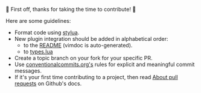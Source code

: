 🎉 First off, thanks for taking the time to contribute! 🎉

Here are some guidelines:
- Format code using [stylua](https://github.com/johnnymorganz/stylua).
- New plugin integration should be added in alphabetical order:
  - to the [README](https://github.com/catppuccin/nvim#integrations) (vimdoc is auto-generated).
  - to [types.lua](https://github.com/catppuccin/nvim/blob/main/lua/catppuccin/types.lua)
- Create a topic branch on your fork for your specific PR.
- Use [conventionalcommits.org's](https://www.conventionalcommits.org/en/v1.0.0/) 
  rules for explicit and meaningful commit messages.
- If it's your first time contributing to a project, then read 
  [About pull requests](https://docs.github.com/en/github/collaborating-with-pull-requests/proposing-changes-to-your-work-with-pull-requests/about-pull-requests) 
  on Github's docs.
